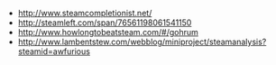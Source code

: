 * http://www.steamcompletionist.net/
* http://steamleft.com/span/76561198061541150
* http://www.howlongtobeatsteam.com/#/gohrum
* http://www.lambentstew.com/webblog/miniproject/steamanalysis?steamid=awfurious